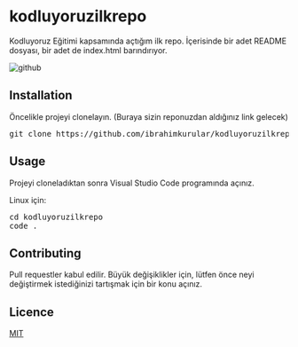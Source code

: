 # kodluyoruzilkrepo
Kodluyoruz Eğitimi kapsamında açtığım ilk repo. İçerisinde bir adet README dosyası, bir adet de index.html barındırıyor. 

![github](https://user-images.githubusercontent.com/57796847/177539266-b740d64b-ee0c-4ac5-a472-f046fc75f41e.JPG)


## Installation
Öncelikle projeyi clonelayın. (Buraya sizin reponuzdan aldığınız link gelecek)
<pre class="notranslate">
git clone https://github.com/ibrahimkurular/kodluyoruzilkrepo 
</pre>

## Usage
Projeyi cloneladıktan sonra Visual Studio Code programında açınız.

Linux için:
<pre class="notranslate">
cd kodluyoruzilkrepo
code .
</pre>

## Contributing
Pull requestler kabul edilir. Büyük değişiklikler için, lütfen önce neyi değiştirmek istediğinizi tartışmak için bir konu açınız.

## Licence
[MIT](https://choosealicense.com/licenses/mit/)
